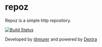 repoz
=====

Repoz is a simple http repository.

[![Build Status](https://travis-ci.org/murer/repoz.png)](https://travis-ci.org/murer/repoz)

Developed by [@murer](https://github.com/murer) and powered by [Dextra](http://www.dextra.com.br/)

